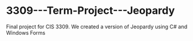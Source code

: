 # 3309---Term-Project---Jeopardy
Final project for CIS 3309. We created a version of Jeopardy using C# and Windows Forms
